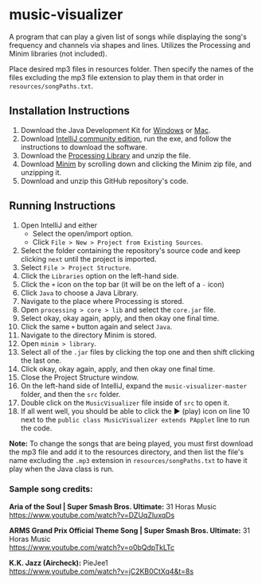 # music-visualizer
A program that can play a given list of songs while displaying the song's frequency and channels via shapes and lines.
Utilizes the Processing and Minim libraries (not included). 

Place desired mp3 files in resources folder. Then specify the names of the files excluding the mp3 file extension to 
play them in that order in `resources/songPaths.txt`.

## Installation Instructions
1. Download the Java Development Kit for [Windows](https://drive.google.com/file/d/1vJrxn9tQhOxM_HJVTN0-Uld1aCxeiSKa/view) or [Mac](https://drive.google.com/file/d/1BAnsoIs9-pu2WoZJHUbNSY9c2LQ1-wMe/view).
2. Download [IntelliJ community edition](https://www.jetbrains.com/idea/download/#section=windows), run the exe, and follow the instructions to download the software.
3. Download the [Processing Library](https://processing.org/download/) and unzip the file.
4. Download [Minim](http://code.compartmental.net/tools/minim/) by scrolling down and clicking the Minim zip file, and unzipping it.
5. Download and unzip this GitHub repository's code.

## Running Instructions
1. Open IntelliJ and either
    * Select the open/import option.
    * Click `File > New > Project from Existing Sources`.
2. Select the folder containing the repository's source code and keep clicking `next` until the project is imported.
3. Select `File > Project Structure`.
4. Click the `Libraries` option on the left-hand side.
5. Click the `+` icon on the top bar (it will be on the left of a `-` icon)
6. Click `Java` to choose a Java Library.
7. Navigate to the place where Processing is stored.
8. Open `processing > core > lib` and select the `core.jar` file. 
9. Select okay, okay again, apply, and then okay one final time.
10. Click the same `+` button again and select `Java`.
11. Navigate to the directory Minim is stored.
12. Open `minim > library`.
13. Select all of the `.jar` files by clicking the top one and then shift clicking the last one.
14. Click okay, okay again, apply, and then okay one final time.
15. Close the Project Structure window.
16. On the left-hand side of IntelliJ, expand the `music-visualizer-master` folder, and then the `src` folder.
17. Double click on the `MusicVisualizer` file inside of `src` to open it.
18. If all went well, you should be able to click the ▶ (play) icon on line 10 next to the `public class MusicVisualizer extends PApplet` line to run the code.

**Note:** To change the songs that are being played, you must first download the mp3 file and add it to the resources directory, and then list the file's name excluding the `.mp3` extension in `resources/songPaths.txt` to have it play when the Java class is run.

### Sample song credits:
**Aria of the Soul | Super Smash Bros. Ultimate:** 31 Horas Music
<br>https://www.youtube.com/watch?v=DZUqZluxqDs

**ARMS Grand Prix Official Theme Song | Super Smash Bros. Ultimate:** 31 Horas Music
<br>https://www.youtube.com/watch?v=o0bQdpTkLTc

**K.K. Jazz (Aircheck):** PieJee1
<br>https://www.youtube.com/watch?v=jC2KB0CtXq4&t=8s